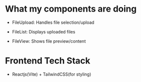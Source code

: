 # What my components are doing
- FileUpload: Handles file selection/upload

- FileList: Displays uploaded files

- FileView: Shows file preview/content

# Frontend Tech Stack
- Reactjs(Vite) + TailwindCSS(for styling)